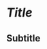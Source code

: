 $Title$
===============================================================================


Subtitle
----------------------------------------
